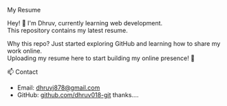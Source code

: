 My Resume

Hey! 👋 I'm Dhruv, currently learning web development.  
This repository contains my latest resume.

 Why this repo?
Just started exploring GitHub and learning how to share my work online.  
Uploading my resume here to start building my online presence! 🚀

 📫 Contact
- Email: dhruvj878@gmail.com
- GitHub: [github.com/dhruv018-git](https://github.com/dhruv018-git)
thanks....
